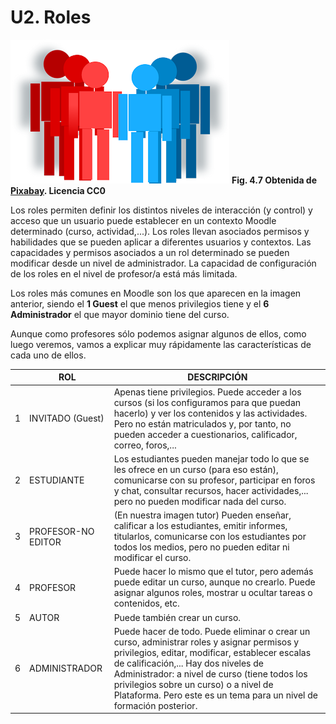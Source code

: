 
# U2. Roles

![](https://raw.githubusercontent.com/catedu/curso-moodle/master/img/roles.png)
**Fig. 4.7 Obtenida de [Pixabay](http://pixabay.com/en/queue-communal-community-group-154925/). Licencia CC0**

Los roles permiten definir los distintos niveles de interacción (y control) y acceso que un usuario puede establecer en un contexto Moodle determinado (curso, actividad,...). Los roles llevan asociados permisos y habilidades que se pueden aplicar a diferentes usuarios y contextos. Las capacidades y permisos asociados a un rol determinado se pueden modificar desde un nivel de administrador. La capacidad de configuración de los roles en el nivel de profesor/a está más limitada.

Los roles más comunes en Moodle son los que aparecen en la imagen anterior, siendo el ****1 Guest**** el que menos privilegios tiene y el ****6 Administrador**** el que mayor dominio tiene del curso.

Aunque como profesores sólo podemos asignar algunos de ellos, como luego veremos, vamos a explicar muy rápidamente las características de cada uno de ellos.

||ROL|DESCRIPCIÓN|
|--|--|--|
|1|INVITADO (Guest)|Apenas tiene privilegios. Puede acceder a los cursos (si los configuramos para que puedan hacerlo) y ver los contenidos y las actividades. Pero no están matriculados y, por tanto, no pueden acceder a cuestionarios, calificador, correo, foros,...|
|2|ESTUDIANTE|Los estudiantes pueden manejar todo lo que se les ofrece en un curso (para eso están), comunicarse con su profesor, participar en foros y chat, consultar recursos, hacer actividades,... pero no pueden modificar nada del curso.|
|3|PROFESOR-NO EDITOR|(En nuestra imagen tutor) Pueden enseñar, calificar a los estudiantes, emitir informes, titularlos, comunicarse con los estudiantes por todos los medios, pero no pueden editar ni modificar el curso.|
|4|PROFESOR|Puede hacer lo mismo que el tutor, pero además puede editar un curso, aunque no crearlo. Puede asignar algunos roles, mostrar u ocultar tareas o contenidos, etc.|
|5|AUTOR|Puede también crear un curso.|
|6|ADMINISTRADOR|Puede hacer de todo. Puede eliminar o crear un curso, administrar roles y asignar permisos y privilegios, editar, modificar, establecer escalas de calificación,... Hay dos niveles de Administrador: a nivel de curso (tiene todos los privilegios sobre un curso) o a nivel de Plataforma. Pero este es un tema para un nivel de formación posterior.|


